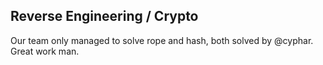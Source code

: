 Reverse Engineering / Crypto
----------------------------

Our team only managed to solve rope and hash, both solved by @cyphar.  Great work man.
